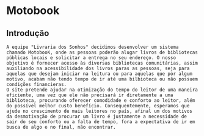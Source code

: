 # Motobook
## Introdução
    A equipe "Livraria dos Sonhos" decidimos desenvolver um sistema chamado MotobooK, onde as pessoas poderão alugar livros de bibliotecas públicas locais e solicitar a entrega no seu endereço. O nosso objetivo é fornecer acesso às diversas bibliotecas comunitárias, assim auxiliando na acessibilidade dos livros paras as pessoas, seja para aquelas que desejam iniciar na leitura ou para aquelas que por algum motivo, acabam não tendo tempo de ir até uma bilbioteca ou não possuem condições financieras.
    O site pretende ajudar na otimização do tempo do leitor de uma maneira eficiente, uma vez que ele não precisará ir diretamente a uma biblioteca, procurando oferecer comodidade e conforto ao leitor, além do possível melhor custo benefício. Consequentemente, esperamos que ajude no crescimento de mais leitores no país, afinal um dos motivos da desmotivação de procurar um livro é justamente a necessidade de sair do seu conforto ou a falta de tempo, fora a expectativa de ir em busca de algo e no final, não encontrar.
